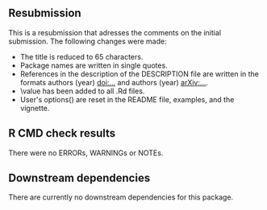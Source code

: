 ## Resubmission
This is a resubmission that adresses the comments on the initial submission. The following changes were made:

 * The title is reduced to 65 characters.
 * Package names are written in single quotes.
 * References in the description of the DESCRIPTION file are written in the formats authors (year) <doi:...> and authors (year) <arXiv:...>.
* \value has been added to all .Rd files.
* User's options() are reset in the README file, examples, and the vignette.

## R CMD check results
There were no ERRORs, WARNINGs or NOTEs.

## Downstream dependencies
There are currently no downstream dependencies for this package.
